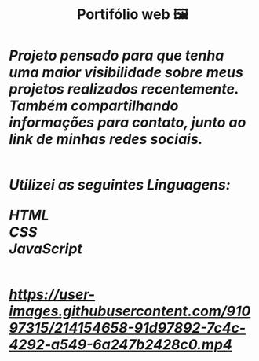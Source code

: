 <h1 align='center' > Portifólio web 🖼️

<h1/>

 <div>
 
<h5>
Projeto pensado para que tenha uma maior visibilidade sobre meus projetos realizados recentemente.
Também compartilhando informações para contato, junto ao link de minhas redes sociais.
<h5/>

<div/>

##

Utilizei as seguintes Linguagens:

 HTML <br/>
 CSS <br/>
 JavaScript <br/>
 
## 


https://user-images.githubusercontent.com/91097315/214154658-91d97892-7c4c-4292-a549-6a247b2428c0.mp4

